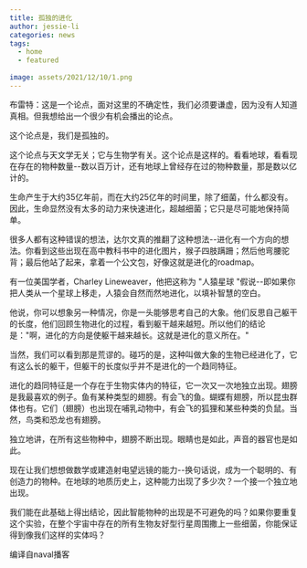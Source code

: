 ```yaml
---
title: 孤独的进化
author: jessie-li
categories: news
tags:
  - home
  - featured
 
image: assets/2021/12/10/1.png
---
```

布雷特：这是一个论点，面对这里的不确定性，我们必须要谦虚，因为没有人知道真相。但我想给出一个很少有机会播出的论点。

这个论点是，我们是孤独的。

这个论点与天文学无关；它与生物学有关。这个论点是这样的。看看地球，看看现在存在的物种数量--数以百万计，还有地球上曾经存在过的物种数量，那是数以亿计的。

生命产生于大约35亿年前，而在大约25亿年的时间里，除了细菌，什么都没有。因此，生命显然没有太多的动力来快速进化，超越细菌；它只是尽可能地保持简单。

很多人都有这种错误的想法，达尔文真的推翻了这种想法--进化有一个方向的想法。你看到这些出现在高中教科书中的进化图片，猴子四肢蹒跚；然后他弯腰驼背；最后他站了起来，拿着一个公文包，好像这就是进化的roadmap。

有一位美国学者，Charley Lineweaver，他把这称为 "人猿星球 "假说--即如果你把人类从一个星球上移走，人猿会自然而然地进化，以填补智慧的空白。

他说，你可以想象另一种情况，你是一头能够思考自己的大象。他们反思自己躯干的长度，他们回顾生物进化的过程，看到躯干越来越短。所以他们的结论是："啊，进化的方向是使躯干越来越长。这就是进化的意义所在。"

当然，我们可以看到那是荒谬的。碰巧的是，这种叫做大象的生物已经进化了，它有这么长的躯干，但躯干的长度似乎并不是进化的一个趋同特征。

进化的趋同特征是一个存在于生物实体内的特征，它一次又一次地独立出现。翅膀是我最喜欢的例子。鱼有某种类型的翅膀。有会飞的鱼。蝴蝶有翅膀，所以昆虫群体也有。它们（翅膀）也出现在哺乳动物中，有会飞的狐狸和某些种类的负鼠。当然，鸟类和恐龙也有翅膀。

独立地讲，在所有这些物种中，翅膀不断出现。眼睛也是如此，声音的器官也是如此。

现在让我们想想做数学或建造射电望远镜的能力--换句话说，成为一个聪明的、有创造力的物种。在地球的地质历史上，这种能力出现了多少次？一个接一个独立地出现。

我们能在此基础上得出结论，因此智能物种的出现是不可避免的吗？如果你要重复这个实验，在整个宇宙中存在的所有生物友好型行星周围撒上一些细菌，你能保证得到像我们这样的实体吗？

编译自naval播客
